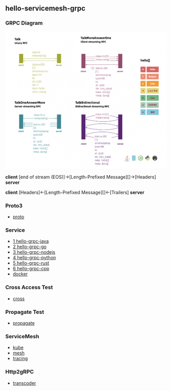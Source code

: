 ## hello-servicemesh-grpc

### GRPC Diagram
![](img/grpc_diagram.png)

**client** [end of stream (EOS)]->[Length-Prefixed Message][]->[Headers] **server**

**client** [Headers]<-[Length-Prefixed Message][]<-[Trailers] **server**

### Proto3
- [proto](grpc/proto)

### Service
- [1 hello-grpc-java](grpc/hello-grpc-java)
- [2 hello-grpc-go](grpc/hello-grpc-go)
- [3 hello-grpc-nodejs](grpc/hello-grpc-nodejs)
- [4 hello-grpc-python](grpc/hello-grpc-python)
- [5 hello-grpc-rust](grpc/hello-grpc-rust)
- [6 hello-grpc-cpp](grpc/hello-grpc-cpp)
- [docker](grpc/docker)

### Cross Access Test
- [cross](cross)

### Propagate Test
- [propagate](propagate)

### ServiceMesh
- [kube](kube)
- [mesh](mesh)
- [tracing](tracing)

### Http2gRPC
- [transcoder](transcoder)